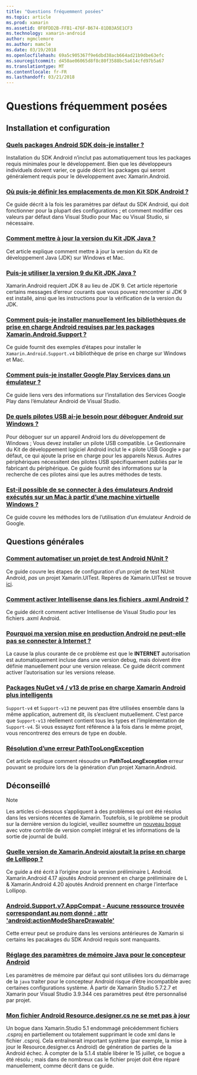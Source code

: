 ```yaml
---
title: "Questions fréquemment posées"
ms.topic: article
ms.prod: xamarin
ms.assetid: 0F0FDD2B-FFB1-476F-B674-81DB3A5E1CF3
ms.technology: xamarin-android
author: mgmclemore
ms.author: mamcle
ms.date: 03/19/2018
ms.openlocfilehash: 69a5c905367f9e6dbd38acb664ad21b9dbe63efc
ms.sourcegitcommit: d450ae06065d8f8c80f3588bc5a614cfd97b5a67
ms.translationtype: MT
ms.contentlocale: fr-FR
ms.lasthandoff: 03/21/2018
---
```

# <a name="frequently-asked-questions"></a>Questions fréquemment posées

## <a name="installation--setup"></a>Installation et configuration

### <a name="which-android-sdk-packages-should-i-installinstall-android-sdk-packagesmd"></a>[Quels packages Android SDK dois-je installer ?](install-android-sdk-packages.md)

Installation du SDK Android n’inclut pas automatiquement tous les packages requis minimales pour le développement. Bien que les développeurs individuels doivent varier, ce guide décrit les packages qui seront généralement requis pour le développement avec Xamarin.Android.

### <a name="where-can-i-set-my-android-sdk-locationsandroid-sdk-locationmd"></a>[Où puis-je définir les emplacements de mon Kit SDK Android ?](android-sdk-location.md)

Ce guide décrit à la fois les paramètres par défaut du SDK Android, qui doit fonctionner pour la plupart des configurations ; et comment modifier ces valeurs par défaut dans Visual Studio pour Mac ou Visual Studio, si nécessaire.

### <a name="how-do-i-update-the-java-development-kit-jdk-versionupdate-jdkmd"></a>[Comment mettre à jour la version du Kit JDK Java ?](update-jdk.md)

Cet article explique comment mettre à jour la version du Kit de développement Java (JDK) sur Windows et Mac.

### <a name="can-i-use-java-development-kit-jdk-version-9jdk9-errorsmd"></a>[Puis-je utiliser la version 9 du Kit JDK Java ?](jdk9-errors.md)

Xamarin.Android requiert JDK 8 au lieu de JDK 9. Cet article répertorie certains messages d’erreur courants que vous pouvez rencontrer si JDK 9 est installé, ainsi que les instructions pour la vérification de la version du JDK.


### <a name="how-can-i-manually-install-the-android-support-libraries-required-by-the-xamarinandroidsupport-packagesinstall-android-support-librarymd"></a>[Comment puis-je installer manuellement les bibliothèques de prise en charge Android requises par les packages Xamarin.Android.Support ?](install-android-support-library.md)

Ce guide fournit des exemples d’étapes pour installer le `Xamarin.Android.Support.v4` bibliothèque de prise en charge sur Windows et Mac.

### <a name="how-do-i-install-google-play-services-in-an-emulatorinstall-gpsmd"></a>[Comment puis-je installer Google Play Services dans un émulateur ?](install-gps.md)

Ce guide liens vers des informations sur l’installation des Services Google Play dans l’émulateur Android de Visual Studio.

### <a name="what-usb-drivers-do-i-need-to-debug-android-on-windowsandroid-drivers-debug-windowsmd"></a>[De quels pilotes USB ai-je besoin pour déboguer Android sur Windows ?](android-drivers-debug-windows.md)

Pour déboguer sur un appareil Android lors du développement de Windows ; Vous devez installer un pilote USB compatible. Le Gestionnaire du Kit de développement logiciel Android inclut le « pilote USB Google » par défaut, ce qui ajoute la prise en charge pour les appareils Nexus.
Autres périphériques nécessitent des pilotes USB spécifiquement publiés par le fabricant du périphérique. Ce guide fournit des informations sur la recherche de ces pilotes ainsi que les autres méthodes de tests.

### <a name="is-it-possible-to-connect-to-android-emulators-running-on-a-mac-from-a-windows-vmconnect-android-emulator-mac-windowsmd"></a>[Est-il possible de se connecter à des émulateurs Android exécutés sur un Mac à partir d’une machine virtuelle Windows ?](connect-android-emulator-mac-windows.md)

Ce guide couvre les méthodes lors de l’utilisation d’un émulateur Android de Google.

## <a name="general-questions"></a>Questions générales

### <a name="how-do-i-automate-an-android-nunit-test-projectautomate-android-nunit-testmd"></a>[Comment automatiser un projet de test Android NUnit ?](automate-android-nunit-test.md)

Ce guide couvre les étapes de configuration d’un projet de test NUnit Android, _pas_ un projet Xamarin.UITest. Repères de Xamarin.UITest se trouve [ici](https://docs.microsoft.com/appcenter/test-cloud/preparing-for-upload/uitest).

### <a name="how-do-i-enable-intellisense-in-android-axml-filesenable-axml-intellisensemd"></a>[Comment activer Intellisense dans les fichiers .axml Android ?](enable-axml-intellisense.md)

Ce guide décrit comment activer Intellisense de Visual Studio pour les fichiers .axml Android.

### <a name="why-cant-my-android-release-build-connect-to-the-internetandroid-internetmd"></a>[Pourquoi ma version mise en production Android ne peut-elle pas se connecter à Internet ?](android-internet.md)

La cause la plus courante de ce problème est que le **INTERNET** autorisation est automatiquement incluse dans une version debug, mais doivent être définie manuellement pour une version release. Ce guide décrit comment activer l’autorisation sur les versions release.

### <a name="smarter-xamarin-android-support-v4--v13-nuget-packagesandroid-support-v4v13-librariesmd"></a>[Packages NuGet v4 / v13 de prise en charge Xamarin Android plus intelligents](android-support-v4v13-libraries.md)

`Support-v4` et `Support-v13` ne peuvent pas être utilisées ensemble dans la même application, autrement dit, ils s’excluent mutuellement. C’est parce que `Support-v13` réellement contient tous les types et l’implémentation de `Support-v4`. Si vous essayez font référence à la fois dans le même projet, vous rencontrerez des erreurs de type en double.

### <a name="how-do-i-resolve-a-pathtoolongexception-errorpath-too-long-exceptionmd"></a>[Résolution d’une erreur PathTooLongException](path-too-long-exception.md)

Cet article explique comment résoudre un **PathTooLongException** erreur pouvant se produire lors de la génération d’un projet Xamarin.Android.



## <a name="deprecated"></a>Déconseillé

> [!NOTE]
> Les articles ci-dessous s’appliquent à des problèmes qui ont été résolus dans les versions récentes de Xamarin. Toutefois, si le problème se produit sur la dernière version du logiciel, veuillez soumettre un [nouveau bogue](~/cross-platform/troubleshooting/questions/howto-file-bug.md) avec votre contrôle de version complet intégral et les informations de la sortie de journal de build.

### <a name="what-version-of-xamarinandroid-added-lollipop-supportxa-lollipopmd"></a>[Quelle version de Xamarin.Android ajoutait la prise en charge de Lollipop ?](xa-lollipop.md)

Ce guide a été écrit à l’origine pour la version préliminaire L Android. Xamarin.Android 4.17 ajoutés Android prennent en charge préliminaire de L & Xamarin.Android 4.20 ajoutés Android prennent en charge l’interface Lollipop.

### <a name="androidsupportv7appcompat---no-resource-found-that-matches-the-given-name-attr-androidactionmodesharedrawablemissing-action-mode-share-drawablemd"></a>[Android.Support.v7.AppCompat - Aucune ressource trouvée correspondant au nom donné : attr 'android:actionModeShareDrawable'](missing-action-mode-share-drawable.md)

Cette erreur peut se produire dans les versions antérieures de Xamarin si certains les pacakages du SDK Android requis sont manquants.

### <a name="adjusting-java-memory-parameters-for-the-android-designerandroid-designer-java-memorymd"></a>[Réglage des paramètres de mémoire Java pour le concepteur Android](android-designer-java-memory.md)

Les paramètres de mémoire par défaut qui sont utilisées lors du démarrage de la `java` traiter pour le concepteur Android risque d’être incompatible avec certaines configurations système. À partir de Xamarin Studio 5.7.2.7 et Xamarin pour Visual Studio 3.9.344 ces paramètres peut être personnalisé par projet.

### <a name="my-android-resourcedesignercs-file-will-not-updateresource-designer-wont-updatemd"></a>[Mon fichier Android Resource.designer.cs ne se met pas à jour](resource-designer-wont-update.md)

Un bogue dans Xamarin.Studio 5.1 endommagé précédemment fichiers .csproj en partiellement ou totalement supprimant le code xml dans le fichier .csproj. Cela entraînerait important système (par exemple, la mise à jour le Resource.designer.cs Android) de génération de parties de la Android échec. À compter de la 5.1.4 stable libérer le 15 juillet, ce bogue a été résolu ; mais dans de nombreux cas le fichier projet doit être réparé manuellement, comme décrit dans ce guide.



